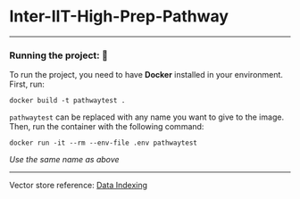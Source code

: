 # Inter-IIT-High-Prep-Pathway

---

### Running the project: 🚀

To run the project, you need to have **Docker** installed in your environment.
First, run:

```terminal
docker build -t pathwaytest .
```

`pathwaytest` can be replaced with any name you want to give to the image.
Then, run the container with the following command:

```terminal
docker run -it --rm --env-file .env pathwaytest
```

_Use the same name as above_

---

Vector store reference: [Data Indexing](https://pathway.com/developers/user-guide/llm-xpack/vectorstore_pipeline/)
